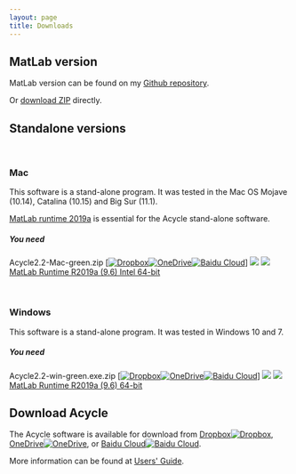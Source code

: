 ```yaml
---
layout: page
title: Downloads
--- 
```

<section id ="matlab">
        <h2>MatLab version</h2>
        <p> MatLab version can be found on my <a href ="https://github.com/mingsongli/acycle"> Github repository</a>.</p>
        <p> Or <a href ="https://github.com/mingsongli/acycle/archive/master.zip"> download ZIP</a> directly.</p>
        
</section>
<section id ="standalone">
        <h2>Standalone versions</h2>
        <br />
        <h3> Mac</h3>
        <p>This software is a stand-alone program. It was tested in the Mac OS Mojave (10.14), Catalina (10.15) and Big Sur (11.1).</p> <p><a href ="https://www.mathworks.com/products/compiler/matlab-runtime.html"> MatLab runtime 2019a</a> is essential for the Acycle stand-alone software.</p>
        <h5>You need</h5>
        <p>Acycle2.2-Mac-green.zip [<a href ="https://www.dropbox.com/sh/t53vjs539gmixnm/AAC0BqTR0U5xghKwuVc1Iwbma?dl=0"><img src="https://img.icons8.com/color/48/000000/dropbox.png" alt= "Dropbox" class="rounded"></a><a href ="https://1drv.ms/u/s!AuOnvtrY8aRzhG17NCoXG14eOVIS"><img src="https://img.icons8.com/color/48/000000/skydrive.png" alt= "OneDrive" class="rounded"></a><a href ="https://pan.baidu.com/s/14-xRzV_-BBrE6XfyR_71Nw"><img src="https://img.icons8.com/material/24/000000/baidu-cloud.png" alt= "Baidu Cloud" class="rounded"></a>] <img src="https://img.icons8.com/material/24/000000/xbox-cross.png"/> <a href ="https://ssd.mathworks.com/supportfiles/downloads/R2019a/Release/9/deployment_files/installer/complete/maci64/MATLAB_Runtime_R2019a_Update_9_maci64.dmg.zip"> <img src="https://img.icons8.com/fluent/48/000000/matlab.png"/> MatLab Runtime R2019a (9.6) Intel 64-bit</a></p>
        <br />
        <h3> Windows</h3>
        <p>This software is a stand-alone program. It was tested in Windows 10 and 7.</p>
        <h5>You need</h5>
        <p>Acycle2.2-win-green.exe.zip [<a href ="https://www.dropbox.com/sh/t53vjs539gmixnm/AAC0BqTR0U5xghKwuVc1Iwbma?dl=0"><img src="https://img.icons8.com/color/48/000000/dropbox.png" alt= "Dropbox" class="rounded"></a><a href ="https://1drv.ms/u/s!AuOnvtrY8aRzhG17NCoXG14eOVIS"><img src="https://img.icons8.com/color/48/000000/skydrive.png" alt= "OneDrive" class="rounded"></a><a href ="https://pan.baidu.com/s/14-xRzV_-BBrE6XfyR_71Nw"><img src="https://img.icons8.com/material/24/000000/baidu-cloud.png" alt= "Baidu Cloud" class="rounded"></a>] <img src="https://img.icons8.com/material/24/000000/xbox-cross.png"/> <a href ="https://ssd.mathworks.com/supportfiles/downloads/R2019a/Release/9/deployment_files/installer/complete/win64/MATLAB_Runtime_R2019a_Update_9_win64.zip"> <img src="https://img.icons8.com/fluent/48/000000/matlab.png"/> MatLab Runtime R2019a (9.6) 64-bit</a></p>
</section>
<section id ="download">
        <h2>Download Acycle</h2>
        <p>The Acycle software is available for download from <a href ="https://www.dropbox.com/sh/t53vjs539gmixnm/AAC0BqTR0U5xghKwuVc1Iwbma?dl=0"> Dropbox<img src="https://img.icons8.com/color/48/000000/dropbox.png" alt= "Dropbox" class="rounded"></a>, <a href ="https://1drv.ms/u/s!AuOnvtrY8aRzhG17NCoXG14eOVIS"> OneDrive<img src="https://img.icons8.com/color/48/000000/skydrive.png" alt= "OneDrive" class="rounded"></a>, or <a href ="https://pan.baidu.com/s/14-xRzV_-BBrE6XfyR_71Nw"> Baidu Cloud<img src="https://img.icons8.com/material/24/000000/baidu-cloud.png" alt= "Baidu Cloud" class="rounded"></a>. </p>
        <p></p>
        <p>More information can be found at <a href="/docs/Acycle_Users_Guide.pdf">Users' Guide</a>.</p>
</section>
